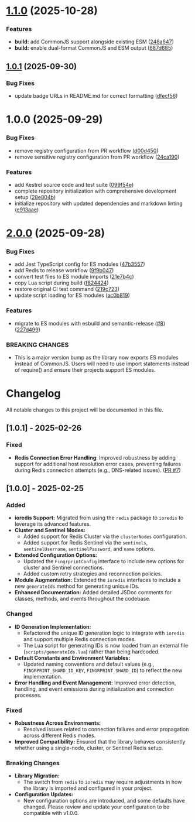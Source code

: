 # [1.1.0](https://github.com/Dreamystify/kestrel/compare/v1.0.1...v1.1.0) (2025-10-28)


### Features

* **build:** add CommonJS support alongside existing ESM ([248a647](https://github.com/Dreamystify/kestrel/commit/248a6477b77a53d0d21ad913558249a583622587))
* **build:** enable dual-format CommonJS and ESM output ([687d685](https://github.com/Dreamystify/kestrel/commit/687d6854821d9296db8cc86bd489a2aa4ce70b9d))

## [1.0.1](https://github.com/Dreamystify/kestrel/compare/v1.0.0...v1.0.1) (2025-09-30)


### Bug Fixes

* update badge URLs in README.md for correct formatting ([dfecf56](https://github.com/Dreamystify/kestrel/commit/dfecf56a11b3bfcebbb0fe2d007bbb49cbfa4fe9))

# 1.0.0 (2025-09-29)


### Bug Fixes

* remove registry configuration from PR workflow ([d00d450](https://github.com/Dreamystify/kestrel/commit/d00d4508d62c3a40ea4da2943e47aa00d063d541))
* remove sensitive registry configuration from PR workflow ([24ca190](https://github.com/Dreamystify/kestrel/commit/24ca19090837b7c1c48e84a01f619641078efad7))


### Features

* add Kestrel source code and test suite ([099f54e](https://github.com/Dreamystify/kestrel/commit/099f54edd632c272735acb035e0be09887d229b5))
* complete repository initialization with comprehensive development setup ([28e804b](https://github.com/Dreamystify/kestrel/commit/28e804b34062e783b3049378606d6626fc54ae12))
* initialize repository with updated dependencies and markdown linting ([e913aae](https://github.com/Dreamystify/kestrel/commit/e913aae0f2b40aef35a37891d57f4b0503d7a97b))

# [2.0.0](https://github.com/Dreamystify/fingrprint/compare/v1.0.1...v2.0.0) (2025-09-28)


### Bug Fixes

* add Jest TypeScript config for ES modules ([47b3557](https://github.com/Dreamystify/fingrprint/commit/47b355721ae2e2bcc4c8d771d71e985672c72ea4))
* add Redis to release workflow ([9f9b047](https://github.com/Dreamystify/fingrprint/commit/9f9b047095329e8ebd0d0b0d01fe29c523d37810))
* convert test files to ES module imports ([21e7b4c](https://github.com/Dreamystify/fingrprint/commit/21e7b4c6467c067cbfc6dfec5c828439779e6a0b))
* copy Lua script during build ([f824424](https://github.com/Dreamystify/fingrprint/commit/f8244242d539a3253121b257fb5029a1a05f4319))
* restore original CI test command ([219c723](https://github.com/Dreamystify/fingrprint/commit/219c72384474aa18a7101da466137b4cbb60680b))
* update script loading for ES modules ([ac0b819](https://github.com/Dreamystify/fingrprint/commit/ac0b8195356d0c67b3e35550c974eaee42d6d436))


### Features

* migrate to ES modules with esbuild and semantic-release ([#8](https://github.com/Dreamystify/fingrprint/issues/8)) ([227d499](https://github.com/Dreamystify/fingrprint/commit/227d499dc55f841ba2b9cff55dc9ddcfc0aa9853))


### BREAKING CHANGES

* This is a major version bump as the library now 
exports ES modules instead of CommonJS. Users will need to use 
import statements instead of require() and ensure their projects 
support ES modules.

# Changelog

All notable changes to this project will be documented in this file.

## [1.0.1] - 2025-02-26

### Fixed

- **Redis Connection Error Handling**: Improved robustness by adding support for additional host resolution error cases, preventing failures during Redis connection attempts (e.g., DNS-related issues). ([PR #7](https://github.com/Dreamystify/fingrprint/pull/7))

## [1.0.0] - 2025-02-25

### Added

- **ioredis Support:** Migrated from using the `redis` package to `ioredis` to leverage its advanced features.
- **Cluster and Sentinel Modes:**  
  - Added support for Redis Cluster via the `clusterNodes` configuration.
  - Added support for Redis Sentinel via the `sentinels`, `sentinelUsername`, `sentinelPassword`, and `name` options.
- **Extended Configuration Options:**  
  - Updated the `FingrprintConfig` interface to include new options for cluster and Sentinel connections.
  - Added custom retry strategies and reconnection policies.
- **Module Augmentation:** Extended the `ioredis` interfaces to include a new `generateIds` method for generating unique IDs.
- **Enhanced Documentation:** Added detailed JSDoc comments for classes, methods, and events throughout the codebase.

### Changed

- **ID Generation Implementation:**  
  - Refactored the unique ID generation logic to integrate with `ioredis` and support multiple Redis connection modes.
  - The Lua script for generating IDs is now loaded from an external file (`scripts/generateIds.lua`) rather than being hardcoded.
- **Default Constants and Environment Variables:**  
  - Updated naming conventions and default values (e.g., `FINGRPRINT_SHARD_ID_KEY`, `FINGRPRINT_SHARD_ID`) to reflect the new implementation.
- **Error Handling and Event Management:** Improved error detection, handling, and event emissions during initialization and connection processes.

### Fixed

- **Robustness Across Environments:**  
  - Resolved issues related to connection failures and error propagation across different Redis modes.
- **Improved Compatibility:** Ensured that the library behaves consistently whether using a single-node, cluster, or Sentinel Redis setup.

### Breaking Changes

- **Library Migration:**  
  - The switch from `redis` to `ioredis` may require adjustments in how the library is imported and configured in your project.
- **Configuration Updates:**  
  - New configuration options are introduced, and some defaults have changed. Please review and update your configuration to be compatible with v1.0.0.

